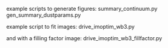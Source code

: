 
example scripts to generate figures:
summary_continuum.py
gen_summary_dustparams.py



example script to fit images:
drive_imoptim_wb3.py

and with a filling factor image:
drive_imoptim_wb3_fillfactor.py
